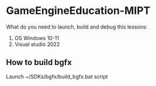 # GameEngineEducation-MIPT
What do you need to launch, build and debug this lessons:
1. OS Windows 10-11
2. Visual studio 2022

## How to build bgfx
Launch ~/SDKs/bgfx/build_bgfx.bat script
